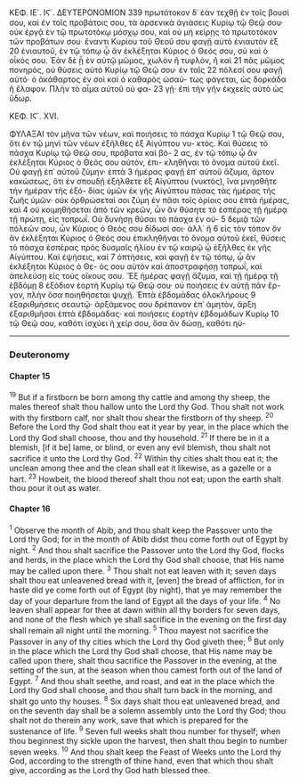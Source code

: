 ΚΕΦ. ΙΕ΄. ΙϚ΄. ΔΕΥΤΕΡΟΝΟΜΙΟΝ 339
πρωτότοκον δ᾽ ἐὰν τεχθῇ ἐν τοῖς βουσί σου, καὶ ἐν τοῖς προβάτοις
σου, τὰ ἀρσενικὰ ἁγιάσεις Κυρίῳ τῷ Θεῷ σου· οὐκ ἐργᾷ ἐν τῷ
πρωτοτόκῳ μόσχῳ σου, καὶ οὐ μὴ κείρῃς τὸ πρωτοτόκον τῶν
προβάτων σου· ἔναντι Κυρίου τοῦ Θεοῦ σου φαγῇ αὐτὸ ἐνιαυτὸν ἐξ 20
ἐνιαυτοῦ, ἐν τῷ τόπῳ ᾧ ἂν ἐκλέξηται Κύριος ὁ Θεός σου, σὺ καὶ
ὁ οἶκός σου. Ἐὰν δὲ ᾗ ἐν αὐτῷ μῶμος, χωλὸν ἢ τυφλὸν, ἢ καὶ 21
πᾶς μῶμος πονηρὸς, οὐ θύσεις αὐτὸ Κυρίῳ τῷ Θεῷ σου· ἐν ταῖς 22
πόλεσί σου φαγῇ αὐτό· ὁ ἀκάθαρτος ἐν σοὶ καὶ ὁ καθαρὸς ὡσαύ-
τως φάγεται, ὡς δορκάδα ἢ ἔλαφον. Πλὴν τὸ αἷμα αὐτοῦ οὐ φα- 23
γῇ· ἐπὶ τὴν γῆν ἐκχεεῖς αὐτὸ ὡς ὕδωρ.

ΚΕΦ. ΙϚ΄. XVI.

ΦΥΛΑΞΑΙ τὸν μῆνα τῶν νέων, καὶ ποιήσεις τὸ πάσχα Κυρίῳ 1
τῷ Θεῷ σου, ὅτι ἐν τῷ μηνὶ τῶν νέων ἐξῆλθες ἐξ Αἰγύπτου νυ-
κτός. Καὶ θύσεις τὸ πάσχα Κυρίῳ τῷ Θεῷ σου, πρόβατα καὶ βό- 2
ας, ἐν τῷ τόπῳ ᾧ ἂν ἐκλέξηται Κύριος ὁ Θεός σου αὐτὸν, ἐπι-
κληθῆναι τὸ ὄνομα αὐτοῦ ἐκεῖ. Οὐ φαγῇ ἐπ᾿ αὐτοῦ ζύμην· ἑπτὰ 3
ἡμέρας φαγῇ ἐπ᾿ αὐτοῦ ἄζυμα, ἄρτον κακώσεως, ὅτι ἐν σπουδῇ
ἐξήλθετε ἐξ Αἰγύπτου (νυκτὸς), ἵνα μνησθῆτε τὴν ἡμέραν τῆς ἐξό-
δίας ὑμῶν ἐκ γῆς Αἰγύπτου πάσας τὰς ἡμέρας τῆς ζωῆς ὑμῶν·
οὐκ ὀρθρώσεταί σοι ζύμη ἐν πᾶσι τοῖς ὁρίοις σου ἑπτὰ ἡμέρας, καὶ 4
οὐ κοιμηθήσεται ἀπὸ τῶν κρεῶν, ὧν ἂν θύσητε τὸ ἑσπέρας τῇ
ἡμέρᾳ τῇ πρώτῃ, εἰς τοπρωΐ. Οὐ δυνήσῃ θῦσαι τὸ πάσχα ἐν οὐ- 5
δεμιᾷ τῶν πόλεών σου, ὧν Κύριος ὁ Θεός σου δίδωσί σοι· ἀλλ᾿ ἢ 6
εἰς τὸν τόπον ὃν ἂν ἐκλέξηται Κύριος ὁ Θεός σου ἐπικληθῆναι τὸ
ὄνομα αὐτοῦ ἐκεῖ, θύσεις τὸ πάσχα ἑσπέρας πρὸς δυσμαῖς ἡλίου
ἐν τῷ καιρῷ ᾧ ἐξῆλθες ἐκ γῆς Αἰγύπτου. Καὶ ἑψήσεις, καὶ 7
ὀπτήσεις, καὶ φαγῇ ἐν τῷ τόπῳ, ᾧ ἂν ἐκλέξηται Κύριος ὁ Θε-
ός σου αὐτὸν καὶ ἀποστραφήσῃ τοπρωΐ, καὶ ἀπελεύσῃ εἰς τοὺς
οἴκους σου. Ἕξ ἡμέρας φαγῇ ἄζυμα, καὶ τῇ ἡμέρᾳ τῇ ἑβδόμῃ 8
ἐξόδιον ἑορτὴ Κυρίῳ τῷ Θεῷ σου· οὐ ποιήσεις ἐν αὐτῇ πᾶν ἔρ-
γον, πλὴν ὅσα ποιηθήσεται ψυχῇ. Ἑπτὰ ἑβδομάδας ὁλοκλήρους 9
ἐξαριθμήσεις σεαυτῷ· ἀρξάμενος σου δρέπανον ἐπ᾿ ἀμητὸν, ἄρξη
ἐξαριθμῆσαι ἑπτὰ ἑβδομάδας· καὶ ποιήσεις ἑορτὴν ἑβδομάδων Κυρίῳ 10
τῷ Θεῷ σου, καθότι ἰσχύει ἡ χείρ σου, ὅσα ἂν δώσῃ, καθότι ηὐ-

***

### Deuteronomy

#### Chapter 15

<sup>19</sup> But if a firstborn be born among thy cattle and among thy sheep, the males thereof shalt thou hallow unto the Lord thy God. Thou shalt not work with thy firstborn calf, nor shalt thou shear the firstborn of thy sheep.
<sup>20</sup> Before the Lord thy God shalt thou eat it year by year, in the place which the Lord thy God shall choose, thou and thy household.
<sup>21</sup> If there be in it a blemish, [if it be] lame, or blind, or even any evil blemish, thou shalt not sacrifice it unto the Lord thy God.
<sup>22</sup> Within thy cities shalt thou eat it; the unclean among thee and the clean shall eat it likewise, as a gazelle or a hart.
<sup>23</sup> Howbeit, the blood thereof shalt thou not eat; upon the earth shalt thou pour it out as water.

#### Chapter 16

<sup>1</sup> Observe the month of Abib, and thou shalt keep the Passover unto the Lord thy God; for in the month of Abib didst thou come forth out of Egypt by night.
<sup>2</sup> And thou shalt sacrifice the Passover unto the Lord thy God, flocks and herds, in the place which the Lord thy God shall choose, that His name may be called upon there.
<sup>3</sup> Thou shalt not eat leaven with it; seven days shalt thou eat unleavened bread with it, [even] the bread of affliction, for in haste did ye come forth out of Egypt (by night), that ye may remember the day of your departure from the land of Egypt all the days of your life.
<sup>4</sup> No leaven shall appear for thee at dawn within all thy borders for seven days, and none of the flesh which ye shall sacrifice in the evening on the first day shall remain all night until the morning.
<sup>5</sup> Thou mayest not sacrifice the Passover in any of thy cities which the Lord thy God giveth thee;
<sup>6</sup> But only in the place which the Lord thy God shall choose, that His name may be called upon there, shalt thou sacrifice the Passover in the evening, at the setting of the sun, at the season when thou camest forth out of the land of Egypt.
<sup>7</sup> And thou shalt seethe, and roast, and eat in the place which the Lord thy God shall choose, and thou shalt turn back in the morning, and shalt go unto thy houses.
<sup>8</sup> Six days shalt thou eat unleavened bread, and on the seventh day shall be a solemn assembly unto the Lord thy God; thou shalt not do therein any work, save that which is prepared for the sustenance of life.
<sup>9</sup> Seven full weeks shalt thou number for thyself; when thou beginnest thy sickle upon the harvest, then shalt thou begin to number seven weeks.
<sup>10</sup> And thou shalt keep the Feast of Weeks unto the Lord thy God, according to the strength of thine hand, even that which thou shalt give, according as the Lord thy God hath blessed thee.